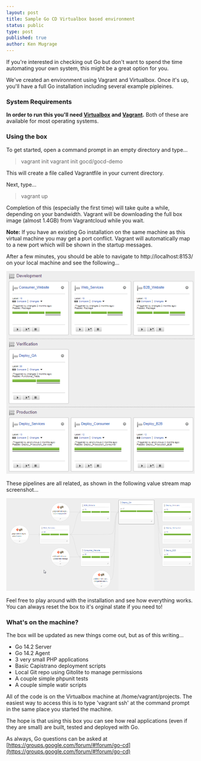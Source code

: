 ```yaml
---
layout: post
title: Sample Go CD Virtualbox based environment
status: public
type: post
published: true
author: Ken Mugrage
---
```


If you're interested in checking out Go but don't want to spend the time automating your
own system, this might be a great option for you.

We've created an environment using Vagrant and Virtualbox. Once it's up, you'll have a full
Go installation including several example pipleines. 

### System Requirements

__In order to run this you'll need [Virtualbox](https://www.virtualbox.org/) 
and [Vagrant](https://www.vagrantup.com/).__ Both of these are available for most operating 
systems.

### Using the box
To get started, open a command prompt in an empty directory and type...

<blockquote>
vagrant init vagrant init gocd/gocd-demo
</blockquote>

This will create a file called Vagrantfile in your current directory. 

Next, type...

<blockquote>
vagrant up
</blockquote>

Completion of this (especially the first time) will take quite a while, depending on your
bandwidth. Vagrant will be downloading the full box image (almost 1.4GB) from Vagrantcloud 
while you wait.

__Note:__ If you have an existing Go installation on the same machine as this virtual machine
you may get a port conflict. Vagrant will automatically map to a new port which will be 
shown in the startup messages. 

After a few minutes, you should be able to navigate to http://localhost:8153/ on your local
machine and see the following...

![](/images/blog/sample-virtualbox/pipelines.png)

These pipelines are all related, as shown in the following value stream map screenshot...

![](/images/blog/sample-virtualbox/vsm.png)

Feel free to play around with the installation and see how everything works. You can always
reset the box to it's orginal state if you need to!

### What's on the machine?

The box will be updated as new things come out, but as of this writing...

* Go 14.2 Server
* Go 14.2 Agent
* 3 very small PHP applications
* Basic Capistrano deployment scripts
* Local Git repo using Gitolite to manage permissions
* A couple simple phpunit tests
* A couple simple watir scripts

All of the code is on the Virtualbox machine at /home/vagrant/projects. The easiest way
to access this is to type 'vagrant ssh' at the command prompt in the same place you 
started the machine.

The hope is that using this box you can see how real applications (even if they are small)
are built, tested and deployed with Go. 

As always, Go questions can be asked at [https://groups.google.com/forum/#!forum/go-cd](https://groups.google.com/forum/#!forum/go-cd)




